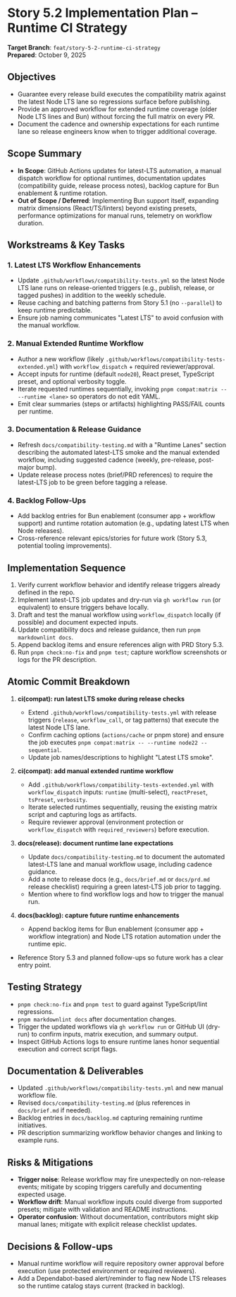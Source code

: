 # Story 5.2 Implementation Plan – Runtime CI Strategy

**Target Branch**: `feat/story-5-2-runtime-ci-strategy`  
**Prepared**: October 9, 2025

## Objectives

- Guarantee every release build executes the compatibility matrix against the latest Node LTS lane so regressions surface before publishing.
- Provide an approved workflow for extended runtime coverage (older Node LTS lines and Bun) without forcing the full matrix on every PR.
- Document the cadence and ownership expectations for each runtime lane so release engineers know when to trigger additional coverage.

## Scope Summary

- **In Scope**: GitHub Actions updates for latest-LTS automation, a manual dispatch workflow for optional runtimes, documentation updates (compatibility guide, release process notes), backlog capture for Bun enablement & runtime rotation.
- **Out of Scope / Deferred**: Implementing Bun support itself, expanding matrix dimensions (React/TS/linters) beyond existing presets, performance optimizations for manual runs, telemetry on workflow duration.

## Workstreams & Key Tasks

### 1. Latest LTS Workflow Enhancements

- Update `.github/workflows/compatibility-tests.yml` so the latest Node LTS lane runs on release-oriented triggers (e.g., publish, release, or tagged pushes) in addition to the weekly schedule.
- Reuse caching and batching patterns from Story 5.1 (no `--parallel`) to keep runtime predictable.
- Ensure job naming communicates "Latest LTS" to avoid confusion with the manual workflow.

### 2. Manual Extended Runtime Workflow

- Author a new workflow (likely `.github/workflows/compatibility-tests-extended.yml`) with `workflow_dispatch` + required reviewer/approval.
- Accept inputs for runtime (default `node20`), React preset, TypeScript preset, and optional verbosity toggle.
- Iterate requested runtimes sequentially, invoking `pnpm compat:matrix -- --runtime <lane>` so operators do not edit YAML.
- Emit clear summaries (steps or artifacts) highlighting PASS/FAIL counts per runtime.

### 3. Documentation & Release Guidance

- Refresh `docs/compatibility-testing.md` with a "Runtime Lanes" section describing the automated latest-LTS smoke and the manual extended workflow, including suggested cadence (weekly, pre-release, post-major bump).
- Update release process notes (brief/PRD references) to require the latest-LTS job to be green before tagging a release.

### 4. Backlog Follow-Ups

- Add backlog entries for Bun enablement (consumer app + workflow support) and runtime rotation automation (e.g., updating latest LTS when Node releases).
- Cross-reference relevant epics/stories for future work (Story 5.3, potential tooling improvements).

## Implementation Sequence

1. Verify current workflow behavior and identify release triggers already defined in the repo.
2. Implement latest-LTS job updates and dry-run via `gh workflow run` (or equivalent) to ensure triggers behave locally.
3. Draft and test the manual workflow using `workflow_dispatch` locally (if possible) and document expected inputs.
4. Update compatibility docs and release guidance, then run `pnpm markdownlint docs`.
5. Append backlog items and ensure references align with PRD Story 5.3.
6. Run `pnpm check:no-fix` and `pnpm test`; capture workflow screenshots or logs for the PR description.

## Atomic Commit Breakdown

1. **ci(compat): run latest LTS smoke during release checks**

   - Extend `.github/workflows/compatibility-tests.yml` with release triggers (`release`, `workflow_call`, or tag patterns) that execute the latest Node LTS lane.
   - Confirm caching options (`actions/cache` or pnpm store) and ensure the job executes `pnpm compat:matrix -- --runtime node22 --sequential`.
   - Update job names/descriptions to highlight \"Latest LTS smoke\".

2. **ci(compat): add manual extended runtime workflow**

   - Add `.github/workflows/compatibility-tests-extended.yml` with `workflow_dispatch` inputs: `runtime` (multi-select), `reactPreset`, `tsPreset`, `verbosity`.
   - Iterate selected runtimes sequentially, reusing the existing matrix script and capturing logs as artifacts.
   - Require reviewer approval (environment protection or `workflow_dispatch` with `required_reviewers`) before execution.

3. **docs(release): document runtime lane expectations**

   - Update `docs/compatibility-testing.md` to document the automated latest-LTS lane and manual workflow usage, including cadence guidance.
   - Add a note to release docs (e.g., `docs/brief.md` or `docs/prd.md` release checklist) requiring a green latest-LTS job prior to tagging.
   - Mention where to find workflow logs and how to trigger the manual run.

4. **docs(backlog): capture future runtime enhancements**
   - Append backlog items for Bun enablement (consumer app + workflow integration) and Node LTS rotation automation under the runtime epic.

- Reference Story 5.3 and planned follow-ups so future work has a clear entry point.

## Testing Strategy

- `pnpm check:no-fix` and `pnpm test` to guard against TypeScript/lint regressions.
- `pnpm markdownlint docs` after documentation changes.
- Trigger the updated workflows via `gh workflow run` or GitHub UI (dry-run) to confirm inputs, matrix execution, and summary output.
- Inspect GitHub Actions logs to ensure runtime lanes honor sequential execution and correct script flags.

## Documentation & Deliverables

- Updated `.github/workflows/compatibility-tests.yml` and new manual workflow file.
- Revised `docs/compatibility-testing.md` (plus references in `docs/brief.md` if needed).
- Backlog entries in `docs/backlog.md` capturing remaining runtime initiatives.
- PR description summarizing workflow behavior changes and linking to example runs.

## Risks & Mitigations

- **Trigger noise**: Release workflow may fire unexpectedly on non-release events; mitigate by scoping triggers carefully and documenting expected usage.
- **Workflow drift**: Manual workflow inputs could diverge from supported presets; mitigate with validation and README instructions.
- **Operator confusion**: Without documentation, contributors might skip manual lanes; mitigate with explicit release checklist updates.

## Decisions & Follow-ups

- Manual runtime workflow will require repository owner approval before execution (use protected environment or required reviewers).
- Add a Dependabot-based alert/reminder to flag new Node LTS releases so the runtime catalog stays current (tracked in backlog).
